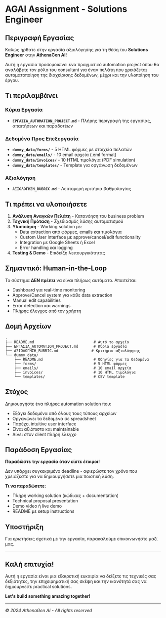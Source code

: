 # AGAI Assignment - Solutions Engineer

## Περιγραφή Εργασίας

Καλώς ήρθατε στην εργασία αξιολόγησης για τη θέση του **Solutions Engineer** στην **AthenaGen AI**!

Αυτή η εργασία προσομοιώνει ένα πραγματικό automation project όπου θα αναλάβετε τον ρόλο του consultant για έναν πελάτη που χρειάζεται αυτοματοποίηση της διαχείρισης δεδομένων, μέχρι και την υλοποίηση του έργου.

## Τι περιλαμβάνει

### Κύρια Εργασία
- **`ΕΡΓΑΣΙΑ_AUTOMATION_PROJECT.md`** - Πλήρης περιγραφή της εργασίας, απαιτήσεων και παραδοτέων

### Δεδομένα Προς Επεξεργασία
- **`dummy_data/forms/`** - 5 HTML φόρμες με στοιχεία πελατών
- **`dummy_data/emails/`** - 10 email αρχεία (.eml format)
- **`dummy_data/invoices/`** - 10 HTML τιμολόγια (PDF simulation)
- **`dummy_data/templates/`** - Template για οργάνωση δεδομένων

### Αξιολόγηση
- **`ΑΞΙΟΛΟΓΗΣΗ_RUBRIC.md`** - Λεπτομερή κριτήρια βαθμολογίας

## Τι πρέπει να υλοποιήσετε

1. **Ανάλυση Αναγκών Πελάτη** - Κατανόηση του business problem
2. **Τεχνική Πρόταση** - Σχεδιασμός λύσης αυτοματισμού
3. **Υλοποίηση** - Working solution με:
   - Data extraction από φόρμες, emails και τιμολόγια
   - Custom User Interface με approve/cancel/edit functionality
   - Integration με Google Sheets ή Excel
   - Error handling και logging
4. **Testing & Demo** - Επιδείξη λειτουργικότητας

## Σημαντικό: Human-in-the-Loop

Το σύστημα **ΔΕΝ πρέπει** να είναι πλήρως αυτόματο. Απαιτείται:
- Dashboard για real-time monitoring
- Approve/Cancel system για κάθε data extraction
- Manual edit capabilities
- Error detection και warnings
- Πλήρης έλεγχος από τον χρήστη

## Δομή Αρχείων

```
.
├── README.md                           # Αυτό το αρχείο
├── ΕΡΓΑΣΙΑ_AUTOMATION_PROJECT.md       # Κύρια εργασία
├── ΑΞΙΟΛΟΓΗΣΗ_RUBRIC.md               # Κριτήρια αξιολόγησης
└── dummy_data/
    ├── README.md                       # Οδηγίες για τα δεδομένα
    ├── forms/                          # 5 HTML φόρμες
    ├── emails/                         # 10 email αρχεία
    ├── invoices/                       # 10 HTML τιμολόγια
    └── templates/                      # CSV template
```

## Στόχος

Δημιουργήστε ένα πλήρες automation solution που:
- Εξάγει δεδομένα από όλους τους τύπους αρχείων
- Οργανώνει τα δεδομένα σε spreadsheet
- Παρέχει intuitive user interface
- Είναι αξιόπιστο και maintainable
- Δίνει στον client πλήρη έλεγχο

## Παράδοση Εργασίας

**Παραδώστε την εργασία όταν είστε έτοιμοι!**

Δεν υπάρχει συγκεκριμένο deadline - αφιερώστε τον χρόνο που χρειάζεστε για να δημιουργήσετε μια ποιοτική λύση.

**Τι να παραδώσετε:**
- Πλήρη working solution (κώδικας + documentation)
- Technical proposal presentation
- Demo video ή live demo
- README με setup instructions

## Υποστήριξη

Για ερωτήσεις σχετικά με την εργασία, παρακαλούμε επικοινωνήστε μαζί μας.

---

## Καλή επιτυχία!

Αυτή η εργασία είναι μια εξαιρετική ευκαιρία να δείξετε τις τεχνικές σας δεξιότητες, την επιχειρηματική σας σκέψη και την ικανότητά σας να δημιουργείτε practical solutions.

**Let's build something amazing together!**

---

*© 2024 AthenaGen AI - All rights reserved* 